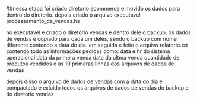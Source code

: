 ##nessa etapa foi criado diretorio ecommerce e movido os dados para dentro do diretorio.
depois criado o arquivo executavel processamento_de_vendas.hs

no executavel e criado o diretorio vendas e dentro dele o backup.
os dados de vendas e copiado para cada um deles, sendo o backup com nome diferente contendo a data do dia.
em seguida e feito o arquivo relatorio.txt contendo todo as informações pedidas como:
        data e hr do sistema operacional 
        data da primera venda 
        data da ultma venda 
        quantidade de produtos vendidos
        e as 10 primeras linhas dos arquivos de dados de vendas 

depois disso o arquivo de dados de vendas com a data do dia e compactado e exluido todos os arquivos de dados de vendas do backup e do diretorio vendas